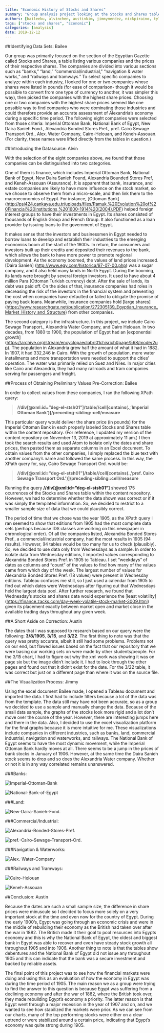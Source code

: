 ```yaml
---
title: "Economic History of Stocks and Shares"
summary: "Group analysis project looking at the Stocks and Shares table in 1905"
authors: [baileeku, alvinchen, austinkim, jimmymendez, nickpiraino, tylerkolby]
tags: ["stocks and shares", "Economic"]
categories: [analysis]
date: 2019-12-12
---
```

##Identifying Data Sets: Bailee

Our group was primarily focused on the section of the Egyptian Gazette called Stocks and Shares, a table listing various companies and the prices of their respective shares. The companies are divided into various sections such as “banks,” “land,” “commercial/industrial,” “navigation & water works,” and “railways and tramways.” To select specific companies to analyze within each industry, I looked for one or two companies whose shares were listed in pounds (for ease of comparison- though it would be possible to convert from one type of currency to another, it was simpler this way), then picked the companies with the highest share prices. Choosing one or two companies with the highest share prices seemed like one possible way to find companies who were dominating those industries and could therefore provide an accurate assessment of Alexandria’s economy during a specific time period. The following eight companies were selected from those criteria: Imperial Ottoman Bank, National Bank of Egypt, New Daira Sanieh Fond., Alexandria Bonded Stores Pref., pref. Cairo Sewage Transport Ord., Alex. Water Company, Cairo-Helouan, and Keneh-Assouan. (For clarity, these names were lifted directly from the tables in question.)

##Introducing the Datasource: Alvin

With the selection of the eight companies above, we found that those companies can be distinguished into two categories.

One of them is finance, which includes Imperial Ottoman Bank, National Bank of Egypt, New Daira Sanieh Found, Alexandria Bounded Stores Pref, and Keneh-Assouan (Assurance). It is apparent that bank, insurance, and estate companies are likely to have more influence on the stock market, so we choose to observe them from a micro-scale, and then link them to the macroeconomics of Egypt. For instance, [Ottoman Bank] (http://psi424.cankaya.edu.tr/uploads/files/Pamuk,%20Evolution%20of%20Financial%20Institutions,%201600-1914%20(2004).PDF) helped foreign interest groups to have their investments in Egypt. Its shares consisted of thousands of English Group and French Group. It also functioned as a loan provider by issuing loans to the government of Egypt.

It makes sense that the investors and businessmen in Egypt needed to borrow loans to develop and establish their industries to the emerging economics boom at the start of the 1900s. In return, the consumers and investors built up their credits and deposited their revenues to the bank, which allows the bank to have more power to promote regional development. As the economy boomed, the values of land prices increased. [Daira Sanieh] (http://www.egy.com/historica/97-07-00.php)  was a sugar company, and it also held many lands in North Egypt. During the booming, its lands were brought by several foreign investors. It used to have about 4 million Para (Ottoman Turkish currency) debt. After the sale of lands, its debt was paid off. On the sides of that, insurance companies had roles in decreasing the risk of the investors in the financial system and preventing the cost when companies have defaulted or failed to obligate the promise of paying back loans. Meanwhile, insurance companies hold [large shares] (https://www.researchgate.net/publication/272305139_Egyptian_Insurance_Market_History_and_Structure) from other companies.

The second category is the infrastructure. In this project, we include Cairo Sewage Transport., Alexandria Water Company, and Cairo Helouan. In two decades, from 1880 to 1900, the population of Egypt had an [exponential growth] (https://archive.org/stream/encyclopaediabri01chisrich#page/568/mode/2up). The population in Alexandria grew half the amount of what it had in 1882. In 1907, it had 332,246 in Cairo. With the growth of population, more water installments and more transportation were needed to support the cities’ operation. The water was primarily relied on Suez and Niles. In major cities like Cairo and Alexandria, they had many railroads and tram companies serving for passengers and freight.  

##Process of Obtaining Preliminary Values Pre-Correction: Bailee

In order to collect values from these companies, I ran the following XPath query:

>**//div[@xml:id=”deg-el-stsh01”]/table//cell[contains(.,’Imperial Ottoman Bank’)]/preceding-sibling::cell/measure**

This particular query would deliver the share price (in pounds) for the Imperial Ottoman Bank in each properly labeled Stocks and Shares table within the content repository. (For reference, I updated my version of the content repository on November 13, 2019 at approximately 11 am.) I then took the search results and used Atom to isolate only the dates and share prices, then pasted them as separate columns in an Excel document.
To obtain values from the other companies, I simply replaced the blue text with another company’s name and followed the same process. In this way, the XPath query for, say, Cairo Sewage Transport Ord. would be:

>**//div[@xml:id="deg-el-stsh01"]/table//cell[contains(.,'pref. Cairo Sewage Transport Ord.')]/preceding-sibling::cell/measure**

Running the query **//div[@xml:id=”deg-el-stsh01”]** showed 175 ocurrences of the Stocks and Shares table within the content repository. However, we had to determine whether the data shown was correct or if it was simply the templated information. So, we decided to restrict to a smaller sample size of data that we could plausibly correct.

The period of time that we chose was the year 1905, as the XPath query I ran seemed to show that editions from 1905 had the most complete data sets (perhaps because IDS classes are working on this newspaper in chronological order). Of all the companies listed, Alexandria Bonded Stores Pref., a commercial/industrial company, had the most results in 1905 (94 results). However, 94 tables would be too many for us to check (plausibly). So, we decided to use data only from Wednesdays as a sample. In order to isolate data from Wednesday editions, I imported values corresponding to Alexandria Bonded Stores Pref. in 1905 to Tableau. I set “weekdays” of dates as columns and “count” of the values to find how many of the values came from which day of the week. The largest number of values for Alexandria Bonded Stores Pref. (18 values) were present in Wednesday editions. Tableau confuses me still, so I just used a calendar from 1905 to find out which dates were Wednesdays after figuring out that Wednesdays held the largest data pool. After further research, we found that Wednesday’s stocks and shares data would experience the [least volatility] (https://finance.zacks.com/day-week-volatile-stock-market-3009.html) given its placement exactly between market open and market close in the available trading days throughout any given week.

##A Short Aside on Correction: Austin

The dates that I was supposed to research based on our query were the following: **3/8/1905**, **3/15**, and **3/22**. The first thing to note was that the query was pretty accurate, albeit it still had some problems. Problems not on our end, but flawed issues based on the fact that our repository that we were basing our working sets on were made by other students/people. For the 3/15 chart, I had to figure out why the xml work was showing it was on page six but the image didn’t include it. I had to look through the other pages and found out that it didn’t exist for the date. For the 3/22 table, it was correct but just on a different page than where it was on the source file.

##The Visualization Process: Jimmy

Using the excel document Bailee made, I opened a Tableau document and imported the data. I first had to include filters because a lot of the data was from the template. The data still may have not been accurate, so as a group we decided to use a sample and manually change the data. Because of the small data sample, the graphs of the stocks look more rigid and a lot don’t move over the course of the year. However, there are interesting jumps here and there in the data. Also, I decided to use the excel visualization platform for the final graphs because it is more intuitive for me. These visualizations include companies in different industries, such as banks, land, commercial industrial, navigation and waterworks, and railways. The National Bank of Egypt seems to have the most dynamic movement, while the Imperial Ottoman Bank hardly moves at all. There seems to be a jump in the prices of bank stocks in January of 1906. However, at the same time the Daira Sanieh stock seems to drop and so does the Alexandria Water company. Whether or not it is in any way correlated remains unanswered.

###Banks:

![Imperial-Ottoman-Bank](Imperial-Ottoman-Bank.png "graphs")

![National-Bank-of-Egypt](National-Bank-of-Egypt.png "graphs")

###Land:

![New-Daira-Sanieh-Fond.](New-Daira-Sanieh-Fond.png "graphs")

###Commercial/Industrial:

![Alexandria-Bonded-Stores-Pref.](Alexandria-Bonded-Stores-Pref.png "graphs")

![pref.-Cairo-Sewage-Transport-Ord.](pref-Cairo-Sewage-Transport-Ord.png "graphs")

###Navigation & Waterworks:

![Alex.-Water-Company](Alex-Water-Company.png "graphs")

###Railways and Tramways:

![Cairo-Helouan](Cairo-Helouan.png "graphs")

![Keneh-Assouan](Keneh-Assouan.png "graphs")

##Conclusion: Austin

Because the dates are such a small sample size, the difference in share prices were minuscule so I decided to focus more solely on a very important stock at the time and even now for the country of Egypt. During the early 1900’s, Egypt was going through an economic crisis and were in the middle of rebuilding their economy as the British had taken over after the war in 1882. The British made it their goal to pool resources into Egypts economy and this is why the National Bank of Egypt, the oldest and biggest bank in Egypt was able to recover and even have steady stock growth all throughout 1905 and into 1906. Another thing to note is that the tables show debentures and the National Bank of Egypt did not issue any throughout 1905 and this can indicate that the bank was a secure investment and backed by reliable assets.

The final point of this project was to see how the financial markets were doing and using this as an evaluation of how the economy in Egypt was during the time period of 1905. The main reason we as a group were trying to find the answer to this question is because Egypt was suffering from a declining economy and after the war of 1882, where the British took over, they made rebuilding Egypt’s economy a priority. The latter reason is that Egypt went through a major recession in the year of 1907 and on, and we wanted to see how stabilized the markets were prior. As we can see from our charts, many of the top performing stocks were either on a clear uptrend or were stabilized around a certain price, indicating that Egypt’s economy was quite strong during 1905.

